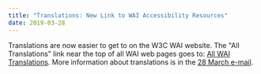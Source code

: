 ```yaml
---
title: "Translations: New Link to WAI Accessibility Resources"
date: 2019-03-28
---
```

Translations are now easier to get to on the W3C WAI website. The "All Translations" link near the top of all WAI web pages goes to: [All WAI Translations](https://www.w3.org/WAI/translations/). More information about translations is in the [28 March e-mail](https://lists.w3.org/Archives/Public/public-wai-announce/2019JanMar/0006.html).